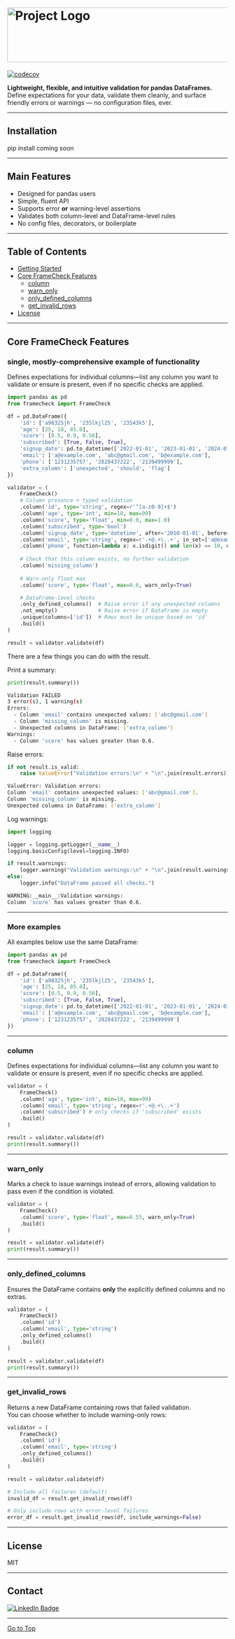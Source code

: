 # <img src="images/logo.png" alt="Project Logo" width="512" height="125">

[![codecov](https://codecov.io/gh/OlivierNDO/framecheck/graph/badge.svg?token=CL7ZD1YXMA)](https://codecov.io/gh/OlivierNDO/framecheck)


**Lightweight, flexible, and intuitive validation for pandas DataFrames.**  
Define expectations for your data, validate them cleanly, and surface friendly errors or warnings — no configuration files, ever.

---

## Installation

pip install coming soon

---

## Main Features

- Designed for pandas users  
- Simple, fluent API  
- Supports error **or** warning-level assertions  
- Validates both column-level and DataFrame-level rules  
- No config files, decorators, or boilerplate  


---

## Table of Contents

- [Getting Started](#getting-started)
- [Core FrameCheck Features](#core-framecheck-features)
    - [column](#column)
    - [warn_only](#warn_only)
    - [only_defined_columns](#only_defined_columns)
    - [get_invalid_rows](#get_invalid_rows)
- [License](#license)


---

## Core FrameCheck Features

### single, mostly-comprehensive example of functionality
Defines expectations for individual columns—list any column you want to validate or ensure is present, even if no specific checks are applied.
```python
import pandas as pd
from framecheck import FrameCheck

df = pd.DataFrame({
    'id': ['a98325jh', '235lkjl25', '23543k5'],
    'age': [25, 18, 85.0],
    'score': [0.5, 0.9, 0.56],
    'subscribed': [True, False, True],
    'signup_date': pd.to_datetime(['2022-01-01', '2023-01-01', '2024-01-01']),
    'email': ['a@example.com', 'abc@gmail.com', 'b@example.com'],
    'phone': ['1231235757', '2828437222', '2139499999'],
    'extra_column': ['unexpected', 'should', 'flag']
})

validator = (
    FrameCheck()
    # Column presence + typed validation
    .column('id', type='string', regex=r'^[a-z0-9]+$')
    .column('age', type='int', min=18, max=99)
    .column('score', type='float', min=0.0, max=1.0)
    .column('subscribed', type='bool')
    .column('signup_date', type='datetime', after='2010-01-01', before='tomorrow')
    .column('email', type='string', regex=r'.+@.+\..+', in_set=['a@example.com', 'b@example.com'])
    .column('phone', function=lambda x: x.isdigit() and len(x) == 10, description="Phone must be 10 digits")
    
    # Check that this column exists, no further validation
    .column('missing_column')
    
    # Warn-only float max
    .column('score', type='float', max=0.6, warn_only=True)

    # DataFrame-level checks
    .only_defined_columns()  # Raise error if any unexpected columns
    .not_empty()             # Raise error if DataFrame is empty
    .unique(columns=['id'])  # Rows must be unique based on 'id'
    .build()
)

result = validator.validate(df)
```
There are a few things you can do with the result.

Print a summary:

```python
print(result.summary())
```

```bash
Validation FAILED
3 error(s), 1 warning(s)
Errors:
  - Column 'email' contains unexpected values: ['abc@gmail.com']
  - Column 'missing_column' is missing.
  - Unexpected columns in DataFrame: ['extra_column']
Warnings:
  - Column 'score' has values greater than 0.6.
```

Raise errors:
```python
if not result.is_valid:
    raise ValueError("Validation errors:\n" + "\n".join(result.errors))
```

```bash
ValueError: Validation errors:
Column 'email' contains unexpected values: ['abc@gmail.com'].
Column 'missing_column' is missing.
Unexpected columns in DataFrame: ['extra_column']
```

Log warnings:
```python
import logging

logger = logging.getLogger(__name__)
logging.basicConfig(level=logging.INFO)

if result.warnings:
    logger.warning("Validation warnings:\n" + "\n".join(result.warnings))
else:
    logger.info("DataFrame passed all checks.")
```

```bash
WARNING:__main__:Validation warnings:
Column 'score' has values greater than 0.6.
```


---

### More examples

All examples below use the same DataFrame:

```python
import pandas as pd
from framecheck import FrameCheck

df = pd.DataFrame({
    'id': ['a98325jh', '235lkjl25', '23543k5'],
    'age': [25, 18, 85.0],
    'score': [0.5, 0.9, 0.56],
    'subscribed': [True, False, True],
    'signup_date': pd.to_datetime(['2022-01-01', '2023-01-01', '2024-01-01']),
    'email': ['a@example.com', 'abc@gmail.com', 'b@example.com'],
    'phone': ['1231235757', '2828437222', '2139499999']
})
```

---

### column
Defines expectations for individual columns—list any column you want to validate or ensure is present, even if no specific checks are applied.
```python
validator = (
    FrameCheck()
    .column('age', type='int', min=18, max=99)
    .column('email', type='string', regex=r'.+@.+\..+')
	.column('subscribed') # only checks if 'subscribed' exists
    .build()
)

result = validator.validate(df)
print(result.summary())
```

---

### warn_only
Marks a check to issue warnings instead of errors, allowing validation to pass even if the condition is violated.
```python
validator = (
    FrameCheck()
    .column('score', type='float', max=0.55, warn_only=True)
    .build()
)

result = validator.validate(df)
print(result.summary())
```

---

### only_defined_columns
Ensures the DataFrame contains **only** the explicitly defined columns and no extras.
```python
validator = (
    FrameCheck()
    .column('id')
    .column('email', type='string')
    .only_defined_columns()
    .build()
)

result = validator.validate(df)
print(result.summary())
```

---

### get_invalid_rows
Returns a new DataFrame containing rows that failed validation.  
You can choose whether to include warning-only rows:
```python
validator = (
    FrameCheck()
    .column('id')
    .column('email', type='string')
    .only_defined_columns()
    .build()
)

result = validator.validate(df)

# Include all failures (default)
invalid_df = result.get_invalid_rows(df)

# Only include rows with error-level failures
error_df = result.get_invalid_rows(df, include_warnings=False)
```

---

## License
MIT

---

## Contact
[![LinkedIn Badge](https://img.shields.io/badge/LinkedIn-0077B5?style=for-the-badge&logo=linkedin&logoColor=white)](https://www.linkedin.com/in/oliviernicholas/)

<hr>

[Go to Top](#main-features)